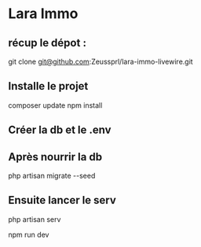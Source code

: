 <h1>Lara Immo</h1>

<h2>récup le dépot :</h2>

git clone git@github.com:Zeussprl/lara-immo-livewire.git

<h2>Installe le projet</h2>

composer update
npm install


<h2>Créer la db et le .env</h2>

<h2>Après nourrir la db</h2>

php artisan migrate --seed


<h2>Ensuite lancer le serv</h2>

php artisan serv

npm run dev

